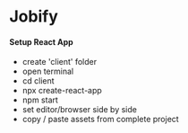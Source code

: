 # Jobify




#### Setup React App

- create 'client' folder
- open terminal
- cd client
- npx create-react-app
- npm start
- set editor/browser side by side
- copy / paste assets from complete project
